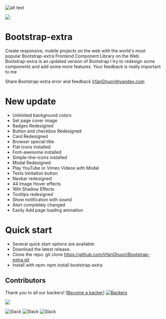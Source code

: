 


![alt text](https://i.ibb.co/5M391D8/banner.png)

<a href="https://www.buymeacoffee.com/irfanghuori"><img src="https://img.buymeacoffee.com/button-api/?text=Buy me a coffee&emoji=&slug=irfanghuori&button_colour=FFDD00&font_colour=000000&font_family=Cookie&outline_colour=000000&coffee_colour=ffffff" /></a>
# Bootstrap-extra
Create responsive, mobile projects on the web with the world's most popular Bootstrap-extra Frontend Component Library on the Web. 
Bootstrap-extra is an updated version of Bootstrap  I try to redesign some components and add some more features.
 Your feedback is really important to me

Share Bootstrap-extra error and feedback
IrfanGhuori@yandex.com

# New update

  - Unlimited background colors
  - Set page cover image
  - Badges Redesigned
  - Button and checkbox Redesigned
  - Card Redesigned
  - Browser special title
  - Flat icons installed
  - Font-awesome installed
  - Simple-line-icons installed
  - Modal Redesigned
  - Play YouTube or Vimeo Videos with Modal
  - Texts limitation button
  - Navbar redesigned
  - 44 Image Hover effects
  - 16th Shadow Effects
  - Tooltips redesigned
  - Show notification with sound
  - Alert completely changed
  - Easily Add page loading animation 
  


# Quick start
- Several quick start options are available:
- Download the latest release.
- Clone the repo: git clone https://github.com/IrfanGhuori/Bootstrap-extra.git
- Install with npm: npm install bootstrap-extra



## Contributors
Thank you to all our backers!  [[Become a backer](https://opencollective.com/Bootstrap-extra#backer)]
[![Backers](https://opencollective.com/Bootstrap-extra/backers.svg?width=890)](https://opencollective.com/Bootstrap-extra#backers)


<a href="CODE_CONTRIBUTORS.md"><img src="https://opencollective.com/swiper/contributors.svg?width=890&button=false" /></a>

![Slack](https://img.shields.io/badge/MIT-License-green) ![Slack](https://img.shields.io/badge/plugin-9-blue) ![Slack](https://img.shields.io/badge/rating%20count-6%20total-yellowgreen) 




